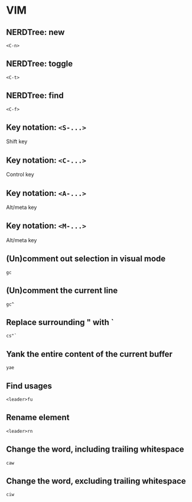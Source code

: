 # VIM

## NERDTree: new

`<C-n>`

## NERDTree: toggle

`<C-t>`

## NERDTree: find

`<C-f>`

## Key notation: `<S-...>`

Shift key

## Key notation: `<C-...>`

Control key

## Key notation: `<A-...>`

Alt/meta key

## Key notation: `<M-...>`

Alt/meta key

## (Un)comment out selection in visual mode

```text
gc
```

## (Un)comment the current line

```text
gc^
```

## Replace surrounding " with `

```text
cs"`
```

## Yank the entire content of the current buffer

```text
yae
```

## Find usages

```text
<leader>fu
```

## Rename element

```text
<leader>rn
```

## Change the word, including trailing whitespace

```text
caw
```

## Change the word, excluding trailing whitespace

```text
ciw
```
